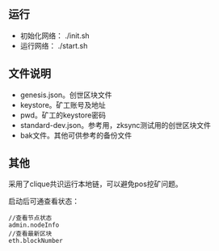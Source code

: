 ## 运行
* 初始化网络： ./init.sh
* 运行网络： ./start.sh

## 文件说明
* genesis.json。创世区块文件
* keystore。矿工账号及地址
* pwd。矿工的keystore密码
* standard-dev.json。参考用，zksync测试用的创世区块文件
* bak文件。其他可供参考的备份文件

## 其他
采用了clique共识运行本地链，可以避免pos挖矿问题。

启动后可通查看状态：
```azure
//查看节点状态
admin.nodeInfo
//查看最新区块
eth.blockNumber
```
